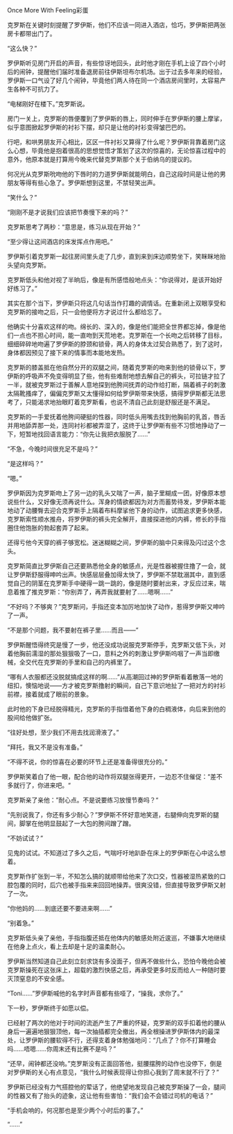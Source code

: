 Once More With Feeling彩蛋


克罗斯在关键时刻提醒了罗伊斯，他们不应该一同进入酒店，恰巧，罗伊斯把两张房卡都带出门了。

“这么快？”

罗伊斯听见房门开启的声音，有些惊讶地回头，此时他才刚在手机上设了四个小时后的闹钟，提醒他们届时准备退房前往伊斯坦布尔机场。出于过去多年来的经验，罗伊斯一口气设了好几个闹钟，毕竟他们两人待在同一个酒店房间里时，太容易产生各种不可抗力了。

“电梯刚好在楼下。”克罗斯说。

房门一关上，克罗斯的唇便覆到了罗伊斯的唇上，同时伸手在罗伊斯的腰上摩挲，似乎意图掀起罗伊斯的衬衫下摆，却只是让他的衬衫变得皱巴巴的。

行吧，和哄男朋友开心相比，区区一件衬衫又算得了什么呢？罗伊斯背靠着房门这么心想，毕竟他是抱着很高的思想觉悟才策划了这次的惊喜的，无论惊喜过程中的意外，他原本就是打算用今晚来代替克罗斯那个关于伯纳乌的提议的。

何况光从克罗斯吮吻他的下唇时的力道罗伊斯就能明白，自己这段时间是让他的男朋友等得有些心急了。罗伊斯想到这里，不禁轻笑出声。

“笑什么？”

“刚刚不是才说我们应该把节奏慢下来的吗？”

克罗斯思考了两秒：“意思是，练习从现在开始？”

“至少得让这间酒店的床发挥点作用吧。”

罗伊斯引着克罗斯一起往房间里头走了几步，直到来到床边顺势坐下，笑眯眯地抬头望向克罗斯。

克罗斯低头和他对视了半晌后，像是有所感悟般地点头：“你说得对，是该开始好好练习了。”

其实在那个当下，罗伊斯只将这几句话当作打趣的调情话。在重新闭上双眼享受和克罗斯的接吻之后，只一会他便将方才说过什么都给忘了。

他确实十分喜欢这样的吻。绵长的、深入的，像是他们能把全世界都忘掉，像是他们一点也不担心时间，能一直吻到天荒地老。克罗斯在一个长吻之后转移了目标，细细碎碎地吻遍了罗伊斯的脖颈和锁骨，两人的身体太过契合熟悉了，到了这时，身体都因预见了接下来的情事而本能地发热。

克罗斯的膝盖抵在他自然分开的双腿之间，随着克罗斯的吻来到他的锁骨以下，罗伊斯的呼吸声不免变得明显了些，他有些难耐地想去解自己的裤头，可拉链才拉了一半，就被克罗斯过于善解人意地探到他胯间抚弄的动作给打断，隔着裤子的刺激太隔靴搔痒了，偏偏克罗斯又太懂得如何给罗伊斯带来快感，搞得罗伊斯都无法思考了，只能渴求地抬眼盯着克罗斯看，也说不清自己此刻是舒服还是不满足。

克罗斯的一手爱抚着他胯间硬挺的性器，同时低头用嘴去找到他胸前的乳首，唇舌并用地舔弄那一处，连同衬衫都被弄湿了，这终于让罗伊斯有些不习惯地挣动了一下，短暂地找回语言能力：“你先让我把衣服脱了……”

“不急，今晚时间很充足不是吗？”

“是这样吗？”

“嗯。”

罗伊斯因为克罗斯吻上了另一边的乳头又喘了一声，脑子里糊成一团，好像原本想说些什么，又好像无须再说什么。浑身的情欲都因为对方而蓄势待发，罗伊斯本能地动了动腰臀去迎合克罗斯手上隔着布料摩挲他下身的动作，试图追求更多快感，克罗斯索性顺水推舟，将罗伊斯的裤头完全解开，直接探进他的内裤，修长的手指圈住他饱胀的勃起套弄了起来。

还得亏他今天穿的裤子够宽松。迷迷糊糊之间，罗伊斯的脑中只来得及闪过这个念头。

克罗斯简直比罗伊斯自己还要熟悉他全身的敏感点，光是性器被握住撸了一会，就让罗伊斯舒服得呻吟出声。快感层层叠加得太快了，罗伊斯不禁耽溺其中，直到感觉自己的阴茎在克罗斯手中硬得一跳一跳的，像是随时要射出来，才反应过来，喘息着推了推克罗斯：“你别弄了，再弄我就要射了……嗯啊……”

“不好吗？不够爽？”克罗斯问，手指还变本加厉地加快了动作，惹得罗伊斯又呻吟了一声。

“不是那个问题，我不要射在裤子里……而且——”

罗伊斯醒悟得终究是慢了一步，他还没成功说服克罗斯停手，克罗斯又低下头，对着他胸前濡湿的那处狠狠吸了一口，意料之外的刺激让罗伊斯呜咽了一声当即缴械，全交代在克罗斯的手里和自己的内裤里了。

“哪有人衣服都还没脱就搞成这样的啊……”从高潮回过神的罗伊斯看着散落一地的纽扣，懊恼地说——方才被克罗斯撸射的瞬间，自己下意识地扯了一把对方的衬衫前襟，接着就成了眼前的景象。

此时他的下身已经脱得精光，克罗斯的手指借着他下身的白稠液体，向后来到他的股间给他做扩张。

“往好处想，至少我们不用去找润滑液了。”

“拜托，我又不是没有准备。”

“不得不说，你的惊喜在必要的环节上还是准备得很充分的。”

罗伊斯笑着白了他一眼，配合他的动作将双腿张得更开，一边忍不住催促：“差不多就行了，你进来吧。“

克罗斯亲了亲他：”耐心点。不是说要练习放慢节奏吗？“

“先别说我了，你还有多少耐心？”罗伊斯不怀好意地笑道，右腿伸向克罗斯的腿间，脚掌在他明显鼓起了一大包的胯间蹭了蹭。

“不妨试试？”

见鬼的试试。不知道过了多久之后，气喘吁吁地趴卧在床上的罗伊斯在心中这么想着。

克罗斯作扩张到一半，不知怎么搞的就顺带给他来了次口交，性器被湿热紧致的口腔包覆的同时，后穴也被手指来来回回地操弄。很爽没错，但直接导致罗伊斯又射了一次。

“你他妈的……到底还要不要进来啊……”

“别着急。”

克罗斯低头亲了亲他，手指指腹还抵在他体内的敏感处附近逡巡，不嫌事大地继续在他身上点火，看上去却是十足的温柔耐心。

罗伊斯当然知道自己此刻立刻求饶有多没面子，但再不做些什么，恐怕今晚他会被克罗斯操死在这张床上，超载的激烈快感之后，再承受更多时反而给人一种随时要灭顶窒息的不安全感。

“Toni……”罗伊斯喊他的名字时声音都有些哑了，“操我，求你了。”

下一秒，罗伊斯终于如愿以偿。

已经射了两次的他对于时间的流逝产生了严重的怀疑，克罗斯的双手扣着他的腰从身后一遍遍地狠狠顶他，每一次抽插都完全撤出，再全根操进罗伊斯体内的最深处，让罗伊斯的腰软得不行，还得支着身体勉强地问：“几点了？你不打算睡会吗……唔嗯……你周末还有比赛不是吗？”

“还早，闹钟都还没响。”克罗斯没有正面回答他，挺腰摆胯的动作也没停下，倒是对罗伊斯的关心有点意见，“我什么时候表现得让你担心我到了周末就不行了？”

罗伊斯已经没有力气搭腔他的荤话了，他绝望地发现自己被克罗斯操了一会，腿间的性器又有了抬头的迹象，这让他有些害怕：“我们会不会错过司机的电话？”

“手机会响的，何况那也是至少两个小时后的事了。”

“……”
